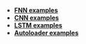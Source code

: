   - [**FNN examples**](examples/fnn/fnn-examples.md)
  - [**CNN examples**](examples/cnn/cnn-examples.md)
  - [**LSTM examples**](examples/lstm/lstm-examples.md)
  - [**Autoloader examples**](examples/ae/autoloader-examples.md)

